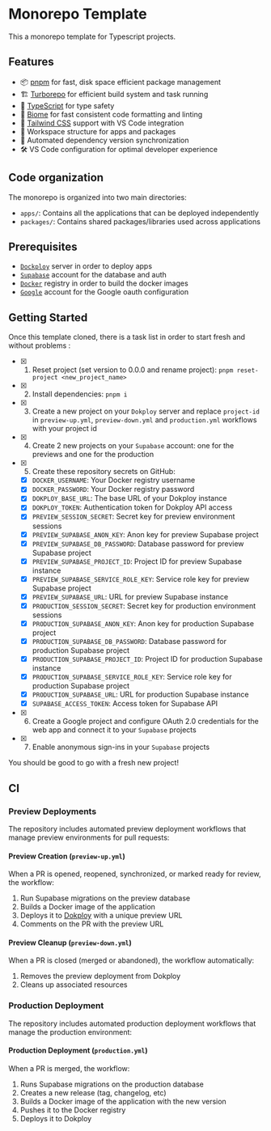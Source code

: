 # Monorepo Template

This a monorepo template for Typescript projects.

## Features

- 📦 [pnpm](https://pnpm.io/) for fast, disk space efficient package management
- 🏗️ [Turborepo](https://turbo.build/) for efficient build system and task running
- 🔷 [TypeScript](https://www.typescriptlang.org/) for type safety
- 🔨 [Biome](https://biomejs.dev/) for fast consistent code formatting and linting
- 🎨 [Tailwind CSS](https://tailwindcss.com/) support with VS Code integration
- 📱 Workspace structure for apps and packages
- 🔄 Automated dependency version synchronization
- 🛠️ VS Code configuration for optimal developer experience

## Code organization

The monorepo is organized into two main directories:

- `apps/`: Contains all the applications that can be deployed independently
- `packages/`: Contains shared packages/libraries used across applications

## Prerequisites

- [`Dockploy`](https://docs.dokploy.com/docs/core) server in order to deploy apps
- [`Supabase`](https://supabase.com/) account for the database and auth
- [`Docker`](https://www.docker.com/) registry in order to build the docker images
- [`Google`](https://console.cloud.google.com/) account for the Google oauth configuration

## Getting Started

Once this template cloned, there is a task list in order to start fresh and without problems :
- [x] 1. Reset project (set version to 0.0.0 and rename project): `pnpm reset-project <new_project_name>`
- [x] 2. Install dependencies: `pnpm i`
- [X] 3. Create a new project on your `Dokploy` server and replace `project-id` in `preview-up.yml`, `preview-down.yml` and `production.yml` workflows with your project id
- [x] 4. Create 2 new projects on your `Supabase` account: one for the previews and one for the production
- [x] 5. Create these repository secrets on GitHub:
  - [x] `DOCKER_USERNAME`: Your Docker registry username
  - [x] `DOCKER_PASSWORD`: Your Docker registry password
  - [x] `DOKPLOY_BASE_URL`: The base URL of your Dokploy instance
  - [x] `DOKPLOY_TOKEN`: Authentication token for Dokploy API access
  - [x] `PREVIEW_SESSION_SECRET`: Secret key for preview environment sessions
  - [x] `PREVIEW_SUPABASE_ANON_KEY`: Anon key for preview Supabase project
  - [x] `PREVIEW_SUPABASE_DB_PASSWORD`: Database password for preview Supabase project
  - [x] `PREVIEW_SUPABASE_PROJECT_ID`: Project ID for preview Supabase instance
  - [x] `PREVIEW_SUPABASE_SERVICE_ROLE_KEY`: Service role key for preview Supabase project
  - [x] `PREVIEW_SUPABASE_URL`: URL for preview Supabase instance
  - [x] `PRODUCTION_SESSION_SECRET`: Secret key for production environment sessions
  - [x] `PRODUCTION_SUPABASE_ANON_KEY`: Anon key for production Supabase project
  - [x] `PRODUCTION_SUPABASE_DB_PASSWORD`: Database password for production Supabase project
  - [x] `PRODUCTION_SUPABASE_PROJECT_ID`: Project ID for production Supabase instance
  - [x] `PRODUCTION_SUPABASE_SERVICE_ROLE_KEY`: Service role key for production Supabase project
  - [x] `PRODUCTION_SUPABASE_URL`: URL for production Supabase instance
  - [x] `SUPABASE_ACCESS_TOKEN`: Access token for Supabase API
- [x] 6. Create a Google project and configure OAuth 2.0 credentials for the web app and connect it to your `Supabase` projects
- [x] 7. Enable anonymous sign-ins in your `Supabase` projects

You should be good to go with a fresh new project!

## CI

### Preview Deployments

The repository includes automated preview deployment workflows that manage preview environments for pull requests:

#### Preview Creation (`preview-up.yml`)

When a PR is opened, reopened, synchronized, or marked ready for review, the workflow:

1. Run Supabase migrations on the preview database
2. Builds a Docker image of the application
3. Deploys it to [Dokploy](https://dokploy.com) with a unique preview URL
4. Comments on the PR with the preview URL

#### Preview Cleanup (`preview-down.yml`)

When a PR is closed (merged or abandoned), the workflow automatically:

1. Removes the preview deployment from Dokploy
2. Cleans up associated resources

### Production Deployment

The repository includes automated production deployment workflows that manage the production environment:

#### Production Deployment (`production.yml`)

When a PR is merged, the workflow:

1. Runs Supabase migrations on the production database
2. Creates a new release (tag, changelog, etc)
3. Builds a Docker image of the application with the new version
4. Pushes it to the Docker registry
5. Deploys it to Dokploy
